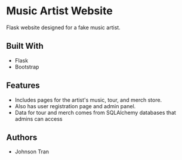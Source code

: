 # Music Artist Website

Flask website designed for a fake music artist.  

## Built With

* Flask
* Bootstrap

## Features

* Includes pages for the artist's music, tour, and merch store.
* Also has user registration page and admin panel.
* Data for tour and merch comes from SQLAlchemy databases that admins can access

## Authors

* Johnson Tran
